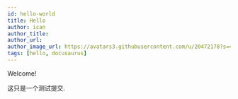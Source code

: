 ```yaml
---
id: hello-world
title: Hello
author: ican
author_title:
author_url:
author_image_url: https://avatars3.githubusercontent.com/u/20472178?s=400&u=82a544942743b8aa6f4befa3481e2ad24d9bff7b&v=4
tags: [hello, docusaurus]
---
```


Welcome!

<!-- truncate -->

这只是一个测试提交.
